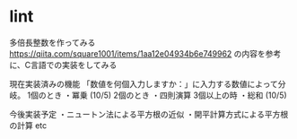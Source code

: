 # lint
多倍長整数を作ってみる
https://qiita.com/square1001/items/1aa12e04934b6e749962
の内容を参考に、C言語での実装をしてみる


現在実装済みの機能
「数値を何個入力しますか：」に入力する数値によって分岐。
1個のとき
・冪乗 (10/5)
2個のとき
・四則演算
3個以上の時
・総和 (10/5)

今後実装予定
・ニュートン法による平方根の近似
・開平計算方式による平方根の計算
etc
